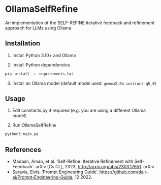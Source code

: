 # OllamaSelfRefine
An implementation of the SELF-REFINE iterative feedback and refinement approach for LLMs using Ollama

## Installation
1) Install Python 3.10+ and Ollama

2) Install Python dependencies
```sh
pip install -r requirements.txt
```

3) Install an Ollama model (default model used: `gemma2:2b-instruct-q5_0`)

## Usage
1) Edit constants.py if required (e.g. you are using a different Ollama model)

2) Run OllamaSelfRefine
```sh
python3 main.py
```

## References
- Madaan, Aman, et al. ‘Self-Refine: Iterative Refinement with Self-Feedback’. arXiv [Cs.CL], 2023, http://arxiv.org/abs/2303.17651. arXiv.
- Saravia, Elvis. ‘Prompt Engineering Guide’. https://github.com/dair-ai/Prompt-Engineering-Guide, 12 2022.
